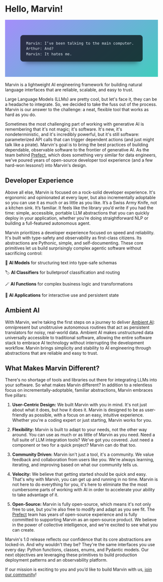 # Hello, Marvin!
![](../../img/heroes/it_hates_me_hero.png)


Marvin is a lightweight AI engineering framework for building natural language interfaces that are reliable, scalable, and easy to trust.

Large Language Models (LLMs) are pretty cool, but let's face it, they can be a headache to integrate. So, we decided to take the fuss out of the process. Marvin is our answer to the challenge: a neat, flexible tool that works as hard as you do.

Sometimes the most challenging part of working with generative AI is remembering that it's not magic; it's software. It's new, it's nondeterministic, and it's incredibly powerful, but it's still software: parameterized API calls that can trigger dependent actions (and just might talk like a pirate). Marvin's goal is to bring the best practices of building dependable, observable software to the frontier of generative AI. As the team behind [Prefect](https://github.com/prefecthq/prefect), which does something very similar for data engineers, we've poured years of open-source developer tool experience (and a few hard-won lessons!) into Marvin's design.

## Developer Experience

Above all else, Marvin is focused on a rock-solid developer experience. It's ergonomic and opinionated at every layer, but also incrementally adoptable so you can use it as much or as little as you like. It’s a Swiss Army Knife, not a kitchen sink. It’s familiar. It feels like the library you’d write if you had the time: simple, accessible, portable LLM abstractions that you can quickly deploy in your application, whether you’re doing straightforward NLP or building a full-featured autonomous agent.

Marvin prioritizes a developer experience focused on speed and reliability. It's built with type-safety and observability as first-class citizens. Its abstractions are Pythonic, simple, and self-documenting. These core primitives let us build surprisingly complex agentic software without sacrificing control:

🧩 **AI Models** for structuring text into type-safe schemas

🏷️ **AI Classifiers** for bulletproof classification and routing

🪄 **AI Functions** for complex business logic and transformations

🤝 **AI Applications** for interactive use and persistent state

## Ambient AI

With Marvin, we’re taking the first steps on a journey to deliver [Ambient AI](https://twitter.com/DrJimFan/status/1657782710344249344): omnipresent but unobtrusive autonomous routines that act as persistent translators for noisy, real-world data. Ambient AI makes unstructured data universally accessible to traditional software, allowing the entire software stack to embrace AI technology without interrupting the development workflow. Marvin brings simplicity and stability to AI engineering through abstractions that are reliable and easy to trust. 

## What Makes Marvin Different?

There's no shortage of tools and libraries out there for integrating LLMs into your software. So what makes Marvin different? In addition to a relentless focus on incrementally-adoptable, familiar abstractions, Marvin embraces five pillars:

1. **User-Centric Design:** We built Marvin with you in mind. It's not just about what it does, but how it does it. Marvin is designed to be as user-friendly as possible, with a focus on an easy, intuitive experience. Whether you're a coding expert or just starting, Marvin works for you.

1. **Flexibility:** Marvin is built to adapt to your needs, not the other way around. You can use as much or as little of Marvin as you need. Need a full suite of LLM integration tools? We've got you covered. Just need a component or two for a quick project? Marvin can do that too.

1. **Community Driven:** Marvin isn't just a tool, it's a community. We value feedback and collaboration from users like you. We're always learning, iterating, and improving based on what our community tells us.

1. **Velocity:** We believe that getting started should be quick and easy. That's why with Marvin, you can get up and running in no time. Marvin is not here to do everything for you, it's here to eliminate the the most cumbersome parts of working with AI in order to accelerate your ability to take advantage of it.

1. **Open-Source:** Marvin is fully open-source, which means it's not only free to use, but you're also free to modify and adapt as you see fit. The [Prefect](https://www.prefect.io) team has years of open-source experience and is fully committed to supporting Marvin as an open-source product. We believe in the power of collective intelligence, and we're excited to see what you can create. 

Marvin's 1.0 release reflects our confidence that its core abstractions are locked-in. And why wouldn't they be? They're the same interfaces you use every day: Python functions, classes, enums, and Pydantic models. Our next objectives are leveraging these primitives to build production deployment patterns and an observability platform.


If our mission is exciting to you and you’d like to build Marvin with us, [join our community](../../community)!